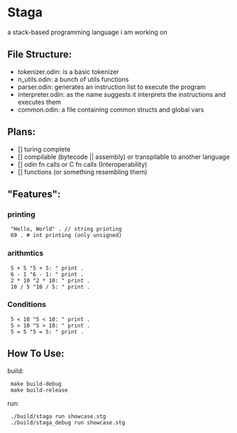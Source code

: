 # Staga
a stack-based programming language i am working on

## File Structure:
- tokenizer.odin: is a basic tokenizer
- n_utils.odin: a bunch of utils functions
- parser.odin: generates an instruction list to execute the program
- interpreter.odin: as the name suggests it interprets the instructions and executes them
- common.odin: a file containing common structs and global vars

## Plans:
- [] turing complete
- [] compilable (bytecode || assembly) or transpilable to another language
- [] odin fn calls or C fn calls (Interoperability)
- [] functions (or something resembling them)

## "Features":
### printing
```
 "Hello, World" . // string printing
 69 . # int printing (only unsigned)
```

### arithmtics
```
 5 + 5 "5 + 5: " print .
 6 - 1 "6 - 1: " print .
 2 * 10 "2 * 10: " print .
 10 / 5 "10 / 5: " print .
```

### Conditions
```
 5 < 10 "5 < 10: " print .
 5 > 10 "5 > 10: " print .
 5 = 5 "5 = 5: " print .
```

## How To Use:
build:
```console
 make build-debug
 make build-release
```

run:
```console
 ./build/staga run showcase.stg
 ./build/staga_debug run showcase.stg
```
